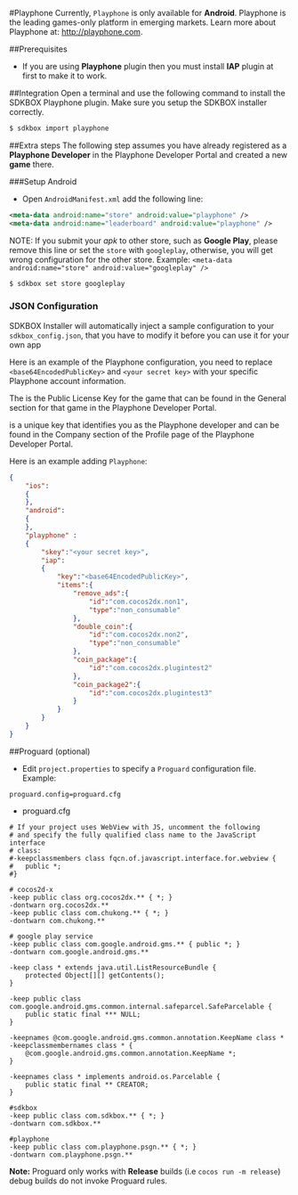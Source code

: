 <!--
Include Base: /Users/jtsm/Chukong-Inc/en/src/playphone/v3-cpp
-->

#Playphone
Currently, `Playphone` is only available for __Android__.  Playphone is the leading games-only platform in emerging markets. Learn more about Playphone at: http://playphone.com.

##Prerequisites
* If you are using __Playphone__ plugin then you must install __IAP__ plugin at first to make it to work.

##Integration
Open a terminal and use the following command to install the SDKBOX Playphone plugin. Make sure you setup the SDKBOX installer correctly.
```bash
$ sdkbox import playphone
```

##Extra steps
The following step assumes you have already registered as a __Playphone Developer__ in the Playphone Developer Portal and created a new __game__ there.

###Setup Android
* Open `AndroidManifest.xml` add the following line:

```xml
<meta-data android:name="store" android:value="playphone" />
<meta-data android:name="leaderboard" android:value="playphone" />
```

  NOTE: If you submit your *apk* to other store, such as __Google Play__, please remove this line or set the `store` with `googleplay`, otherwise, you will get wrong configuration for the other store. Example: `<meta-data android:name="store" android:value="googleplay" />`

```bash
$ sdkbox set store googleplay
```

### JSON Configuration
SDKBOX Installer will automatically inject a sample configuration to your `sdkbox_config.json`, that you have to modify it before you can use it for your own app

Here is an example of the Playphone configuration, you need to replace `<base64EncodedPublicKey>` and `<your secret key>`  with your specific Playphone account information.

The <base64EncodedPublicKey> is the Public License Key for the game that can be found in the General section for that game in the Playphone Developer Portal.

 <your secret key> is a unique key that identifies you as the Playphone developer and can be found in the Company section of the Profile page of the Playphone Developer Portal.

Here is an example adding `Playphone`:
```json
{
    "ios":
    {
    },
    "android":
    {
    },
    "playphone" :
    {
        "skey":"<your secret key>",
        "iap":
        {
            "key":"<base64EncodedPublicKey>",
            "items":{
                "remove_ads":{
                    "id":"com.cocos2dx.non1",
                    "type":"non_consumable"
                },
                "double_coin":{
                    "id":"com.cocos2dx.non2",
                    "type":"non_consumable"
                },
                "coin_package":{
                    "id":"com.cocos2dx.plugintest2"
                },
                "coin_package2":{
                    "id":"com.cocos2dx.plugintest3"
                }
            }
        }
    }
}
```

##Proguard (optional)

* Edit `project.properties` to specify a `Proguard` configuration file. Example:

```
proguard.config=proguard.cfg
```

* proguard.cfg

```
# If your project uses WebView with JS, uncomment the following
# and specify the fully qualified class name to the JavaScript interface
# class:
#-keepclassmembers class fqcn.of.javascript.interface.for.webview {
#   public *;
#}

# cocos2d-x
-keep public class org.cocos2dx.** { *; }
-dontwarn org.cocos2dx.**
-keep public class com.chukong.** { *; }
-dontwarn com.chukong.**

# google play service
-keep public class com.google.android.gms.** { public *; }
-dontwarn com.google.android.gms.**

-keep class * extends java.util.ListResourceBundle {
    protected Object[][] getContents();
}

-keep public class com.google.android.gms.common.internal.safeparcel.SafeParcelable {
    public static final *** NULL;
}

-keepnames @com.google.android.gms.common.annotation.KeepName class *
-keepclassmembernames class * {
    @com.google.android.gms.common.annotation.KeepName *;
}

-keepnames class * implements android.os.Parcelable {
    public static final ** CREATOR;
}

#sdkbox
-keep public class com.sdkbox.** { *; }
-dontwarn com.sdkbox.**

#playphone
-keep public class com.playphone.psgn.** { *; }
-dontwarn com.playphone.psgn.**
```

 __Note:__ Proguard only works with __Release__ builds (i.e `cocos run -m release`) debug builds do not invoke Proguard rules.
 
